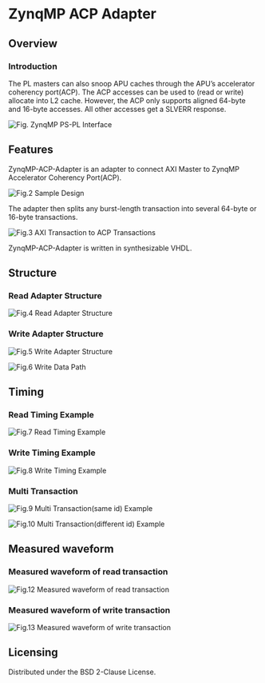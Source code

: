 ZynqMP ACP Adapter
==================

## Overview 

### Introduction

The PL masters can also snoop APU caches through the APU’s accelerator coherency port(ACP).
The ACP accesses can be used to (read or write) allocate into L2 cache. However, the ACP only supports aligned 64-byte and 16-byte accesses. All other accesses get a SLVERR response.

![Fig. ZynqMP PS-PL Interface](./doc/fig01.jpg "Fig.1 ZynqMP PS-PL Interface")

## Features

ZynqMP-ACP-Adapter is an adapter to connect AXI Master to ZynqMP Accelerator Coherency Port(ACP).

![Fig.2 Sample Design](./doc/fig02.png "Fig.2 Sample Design")

The adapter then splits any burst-length transaction into several 64-byte or 16-byte transactions.

![Fig.3 AXI Transaction to ACP Transactions](./doc/fig03.jpg "Fig.3 AXI Transaction to ACP Transactions")

ZynqMP-ACP-Adapter is written in synthesizable VHDL.

## Structure

### Read Adapter Structure

![Fig.4 Read Adapter Structure](./doc/fig04.jpg "Fig.4 Read Adapter Structure")

### Write Adapter Structure

![Fig.5 Write Adapter Structure](./doc/fig05.jpg "Fig.5 Write Adapter Structure")

![Fig.6 Write Data Path](./doc/fig06.jpg "Fig.6 Write Data Path")

## Timing

### Read Timing Example

![Fig.7 Read Timing Example](./doc/fig07.jpg "Fig.7 Read Timing Example")

### Write Timing Example

![Fig.8 Write Timing Example](./doc/fig08.jpg "Fig.8 Write Timing Example")

### Multi Transaction

![Fig.9 Multi Transaction(same id) Example](./doc/fig09.jpg "Fig.9 Multi Transaction(same id) Example")

![Fig.10 Multi Transaction(different id) Example](./doc/fig10.jpg "Fig.10 Multi Transaction(diffent id) Example")

## Measured waveform

### Measured waveform of read transaction

![Fig.12 Measured waveform of read transaction](./doc/fig12.png "Fig.12 Measured waveform of read transaction")


### Measured waveform of write transaction

![Fig.13 Measured waveform of write transaction](./doc/fig13.png "Fig.13 Measured waveform of write transaction")

## Licensing

Distributed under the BSD 2-Clause License.

